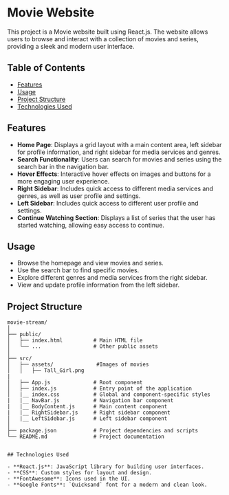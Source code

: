 # Movie Website

This project is a Movie website built using React.js. The website allows users to browse and interact with a collection of movies and series, providing a sleek and modern user interface.


## Table of Contents

- [Features](#features)
- [Usage](#usage)
- [Project Structure](#project-structure)
- [Technologies Used](#technologies-used)

## Features

- **Home Page**: Displays a grid layout with a main content area, left sidebar for profile information, and right sidebar for media services and genres.
- **Search Functionality**: Users can search for movies and series using the search bar in the navigation bar.
- **Hover Effects**: Interactive hover effects on images and buttons for a more engaging user experience.
- **Right Sidebar**: Includes quick access to different media services and genres, as well as user profile and settings.
- **Left Sidebar**: Includes quick access to different user profile and settings.
- **Continue Watching Section**: Displays a list of series that the user has started watching, allowing easy access to continue.

## Usage

- Browse the homepage and view movies and series.
- Use the search bar to find specific movies.
- Explore different genres and media services from the right sidebar.
- View and update profile information from the left sidebar.


## Project Structure
```
movie-stream/
│
├── public/
│   ├── index.html          # Main HTML file
│   └── ...                 # Other public assets
│
├── src/
│   ├── assets/              #Images of movies 
│   │   ├── Tall_Girl.png
|        
│   ├── App.js              # Root component
│   ├── index.js            # Entry point of the application
│   |__ index.css           # Global and component-specific styles
|   |__ NavBar.js           # Navigation bar component
|   |__ BodyContent.js      # Main content component
|   |__ RightSidebar.js     # Right sidebar component
│   |__ LeftSidebar.js      # Left sidebar component
│
├── package.json            # Project dependencies and scripts
└── README.md               # Project documentation


## Technologies Used

- **React.js**: JavaScript library for building user interfaces.
- **CSS**: Custom styles for layout and design.
- **FontAwesome**: Icons used in the UI.
- **Google Fonts**: `Quicksand` font for a modern and clean look.
